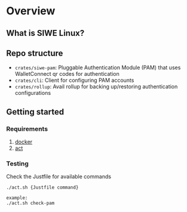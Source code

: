 # Overview
## What is SIWE Linux?

## Repo structure
- `crates/siwe-pam`: Pluggable Authentication Module (PAM) that uses WalletConnect qr codes for authentication
- `crates/cli`: Client for configuring PAM accounts
- `crates/rollup`: Avail rollup for backing up/restoring authentication configurations

## Getting started
### Requirements
1. [docker](https://www.docker.com/)
2. [act](https://github.com/nektos/act)

### Testing
Check the Justfile for available commands
```
./act.sh {Justfile command}

example:
./act.sh check-pam
```